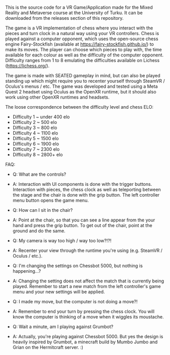 This is the source code for a VR Game/Application made for the Mixed Reality and Metaverse course at the University of Turku. It can be downloaded from the releases section of this repository. 

The game is a VR implementation of chess where you interact with the pieces and turn clock in a natural way using your VR controllers. Chess is played against a computer opponent, which uses the open-source chess engine Fairy-Stockfish (available at https://fairy-stockfish.github.io/) to make its moves. The player can choose which pieces to play with, the time available for each colour as well as the difficulty of the computer opponent. Difficulty ranges from 1 to 8 emulating the difficulties available on Lichess (https://lichess.org/). 

The game is made with SEATED gameplay in mind, but can also be played standing up which might require you to recenter yourself through SteamVR / Oculus's menus / etc. The game was developed and tested using a Meta Quest 2 headset using Oculus as the OpenXR runtime, but it should also work using other OpenXR runtimes and headsets. 

The loose correspondence between the difficulty level and chess ELO:
- Difficulty 1 ~ under 400 elo
- Difficulty 2 ~ 500 elo
- Difficulty 3 ~ 800 elo
- Difficulty 4 ~ 1100 elo
- Difficulty 5 ~ 1500 elo
- Difficulty 6 ~ 1900 elo
- Difficulty 7 ~ 2300 elo
- Difficulty 8 ~ 2800+ elo

FAQ:
- Q: What are the controls?
- A: Interaction with UI components is done with the trigger buttons. Interaction with pieces, the chess clock as well as teleporting between the stage and the chair is done with the grip button. The left controller menu button opens the game menu.

- Q: How can I sit in the chair?
- A: Point at the chair, so that you can see a line appear from the your hand and press the grip button. To get out of the chair, point at the ground and do the same.

- Q: My camera is way too high / way too low?!?!
- A: Recenter your view through the runtime you're using (e.g. SteamVR / Oculus / etc.).

- Q: I'm changing the settings on Chessbot 5000, but nothing is happening...?
- A: Changing the setting does not affect the match that is currently being played. Remember to start a new match from the left controller's game menu and your new settings will be applied. 

- Q: I made my move, but the computer is not doing a move?!
- A: Remember to end your turn by pressing the chess clock. You will know the computer is thinking of a move when it wiggles its moustache.

- Q: Wait a minute, am I playing against Grumbot?
- A: Actually, you're playing against Chessbot 5000. But yes the design is heavily inspired by Grumbot, a minecraft build by Mumbo Jumbo and Grian on the Hermitcraft server. :)

